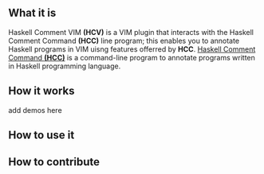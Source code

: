 ## What it is

Haskell Comment VIM **(HCV)** is a VIM plugin that interacts with the Haskell Comment Command **(HCC)** line program; this enables you to annotate Haskell programs in VIM uisng features offerred by **HCC**. [Haskell Comment Command **(HCC)**](https://github.com/arbitary/haskell-comment-command "Haskell Comment Command Line Tool") is a command-line program to annotate programs written in Haskell programming language. 

## How it works
add demos here

## How to use it

## How to contribute

